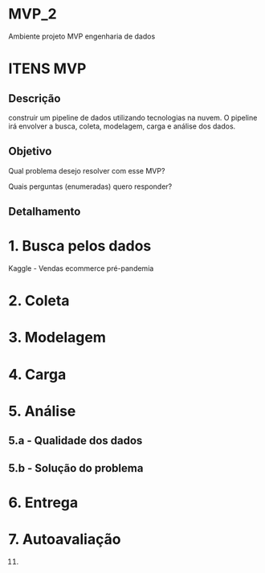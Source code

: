 # MVP_2
Ambiente projeto MVP engenharia de dados

# ITENS MVP
## Descrição
construir um pipeline de dados utilizando tecnologias na nuvem. O pipeline irá envolver a busca, coleta, modelagem, carga e análise dos dados.
## Objetivo
Qual problema desejo resolver com esse MVP?

Quais perguntas (enumeradas) quero responder?

## Detalhamento
# 1. Busca pelos dados
Kaggle - Vendas ecommerce pré-pandemia
# 2. Coleta
# 3. Modelagem
# 4. Carga
# 5. Análise
## 5.a - Qualidade dos dados
## 5.b - Solução do problema
# 6. Entrega
# 7. Autoavaliação  
11. 
